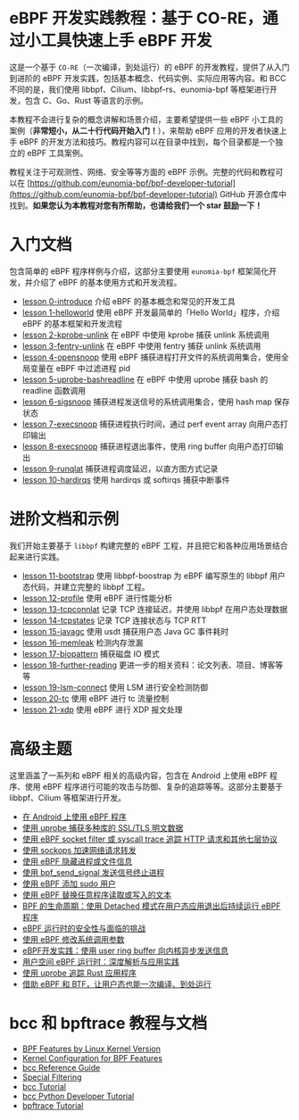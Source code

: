 # eBPF 开发实践教程：基于 CO-RE，通过小工具快速上手 eBPF 开发

这是一个基于 `CO-RE`（一次编译，到处运行）的 eBPF 的开发教程，提供了从入门到进阶的 eBPF 开发实践，包括基本概念、代码实例、实际应用等内容。和 BCC 不同的是，我们使用 libbpf、Cilium、libbpf-rs、eunomia-bpf 等框架进行开发，包含 C、Go、Rust 等语言的示例。

本教程不会进行复杂的概念讲解和场景介绍，主要希望提供一些 eBPF 小工具的案例（**非常短小，从二十行代码开始入门！**），来帮助 eBPF 应用的开发者快速上手 eBPF 的开发方法和技巧。教程内容可以在目录中找到，每个目录都是一个独立的 eBPF 工具案例。

教程关注于可观测性、网络、安全等等方面的 eBPF 示例。完整的代码和教程可以在 [https://github.com/eunomia-bpf/bpf-developer-tutorial](https://github.com/eunomia-bpf/bpf-developer-tutorial) GitHub 开源仓库中找到。**如果您认为本教程对您有所帮助，也请给我们一个 star 鼓励一下！**

# 入门文档

包含简单的 eBPF 程序样例与介绍，这部分主要使用 `eunomia-bpf` 框架简化开发，并介绍了 eBPF 的基本使用方式和开发流程。

- [lesson 0-introduce](0-introduce/README.md) 介绍 eBPF 的基本概念和常见的开发工具
- [lesson 1-helloworld](1-helloworld/README.md) 使用 eBPF 开发最简单的「Hello World」程序，介绍 eBPF 的基本框架和开发流程
- [lesson 2-kprobe-unlink](2-kprobe-unlink/README.md) 在 eBPF 中使用 kprobe 捕获 unlink 系统调用
- [lesson 3-fentry-unlink](3-fentry-unlink/README.md) 在 eBPF 中使用 fentry 捕获 unlink 系统调用
- [lesson 4-opensnoop](4-opensnoop/README.md) 使用 eBPF 捕获进程打开文件的系统调用集合，使用全局变量在 eBPF 中过滤进程 pid
- [lesson 5-uprobe-bashreadline](5-uprobe-bashreadline/README.md) 在 eBPF 中使用 uprobe 捕获 bash 的 readline 函数调用
- [lesson 6-sigsnoop](6-sigsnoop/README.md) 捕获进程发送信号的系统调用集合，使用 hash map 保存状态
- [lesson 7-execsnoop](7-execsnoop/README.md) 捕获进程执行时间，通过 perf event array 向用户态打印输出
- [lesson 8-execsnoop](8-exitsnoop/README.md) 捕获进程退出事件，使用 ring buffer 向用户态打印输出
- [lesson 9-runqlat](9-runqlat/README.md) 捕获进程调度延迟，以直方图方式记录
- [lesson 10-hardirqs](10-hardirqs/README.md) 使用 hardirqs 或 softirqs 捕获中断事件

# 进阶文档和示例

我们开始主要基于 `libbpf` 构建完整的 eBPF 工程，并且把它和各种应用场景结合起来进行实践。

- [lesson 11-bootstrap](11-bootstrap/README.md) 使用 libbpf-boostrap 为 eBPF 编写原生的 libbpf 用户态代码，并建立完整的 libbpf 工程。
- [lesson 12-profile](12-profile/README.md) 使用 eBPF 进行性能分析
- [lesson 13-tcpconnlat](13-tcpconnlat/README.md) 记录 TCP 连接延迟，并使用 libbpf 在用户态处理数据
- [lesson 14-tcpstates](14-tcpstates/README.md) 记录 TCP 连接状态与 TCP RTT
- [lesson 15-javagc](15-javagc/README.md) 使用 usdt 捕获用户态 Java GC 事件耗时
- [lesson 16-memleak](16-memleak/README.md) 检测内存泄漏
- [lesson 17-biopattern](17-biopattern/README.md) 捕获磁盘 IO 模式
- [lesson 18-further-reading](18-further-reading/README.md) 更进一步的相关资料：论文列表、项目、博客等等
- [lesson 19-lsm-connect](19-lsm-connect/README.md) 使用 LSM 进行安全检测防御
- [lesson 20-tc](20-tc/README.md) 使用 eBPF 进行 tc 流量控制
- [lesson 21-xdp](21-xdp/README.md) 使用 eBPF 进行 XDP 报文处理

# 高级主题

这里涵盖了一系列和 eBPF 相关的高级内容，包含在 Android 上使用 eBPF 程序、使用 eBPF 程序进行可能的攻击与防御、复杂的追踪等等。这部分主要基于 libbpf、Cilium 等框架进行开发。

- [在 Android 上使用 eBPF 程序](22-android/README.md)
- [使用 uprobe 捕获多种库的 SSL/TLS 明文数据](30-sslsniff/README.md)
- [使用 eBPF socket filter 或 syscall trace 追踪 HTTP 请求和其他七层协议](23-http/README.md)
- [使用 sockops 加速网络请求转发](29-sockops/README.md)
- [使用 eBPF 隐藏进程或文件信息](24-hide/README.md)
- [使用 bpf_send_signal 发送信号终止进程](25-signal/README.md)
- [使用 eBPF 添加 sudo 用户](26-sudo/README.md)
- [使用 eBPF 替换任意程序读取或写入的文本](27-replace/README.md)
- [BPF 的生命周期：使用 Detached 模式在用户态应用退出后持续运行 eBPF 程序](28-detach/README.md)
- [eBPF 运行时的安全性与面临的挑战](18-further-reading/ebpf-security.zh.md)
- [使用 eBPF 修改系统调用参数](34-syscall/README.md)
- [eBPF开发实践：使用 user ring buffer 向内核异步发送信息](35-user-ringbuf/README.md)
- [用户空间 eBPF 运行时：深度解析与应用实践](36-userspace-ebpf/README.md)
- [使用 uprobe 追踪 Rust 应用程序](37-uprobe-rust/README.md)
- [借助 eBPF 和 BTF，让用户态也能一次编译、到处运行](38-btf-uprobe/README.md)

# bcc 和 bpftrace 教程与文档

- [BPF Features by Linux Kernel Version](bcc-documents/kernel-versions.md)
- [Kernel Configuration for BPF Features](bcc-documents/kernel_config.md)
- [bcc Reference Guide](bcc-documents/reference_guide.md)
- [Special Filtering](bcc-documents/special_filtering.md)
- [bcc Tutorial](bcc-documents/tutorial.md)
- [bcc Python Developer Tutorial](bcc-documents/tutorial_bcc_python_developer.md)
- [bpftrace Tutorial](bpftrace-tutorial/README.md)

